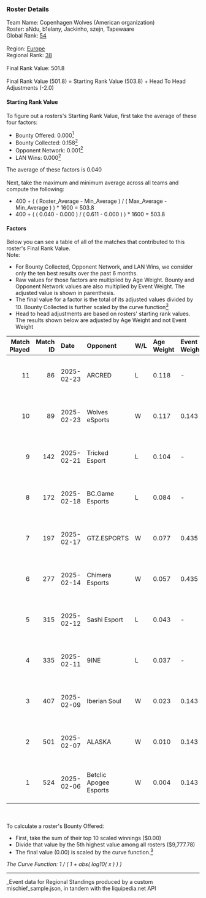 ### Roster Details<br />
Team Name: Copenhagen Wolves (American organization)<br />
Roster: aNdu, b1elany, Jackinho, szejn, Tapewaare<br />
Global Rank: [54](../../standings_global_2025_08_04.md)<br />
<br />
Region: [Europe]( ../../standings_europe_2025_08_04.md)<br />
Regional Rank: [38]( ../../standings_europe_2025_08_04.md)<br />
<br />
Final Rank Value:  501.8<br />
<br />
Final Rank Value (501.8) = Starting Rank Value (503.8) + Head To Head Adjustments (-2.0)<br />

#### Starting Rank Value<br />
To figure out a rosters's Starting Rank Value, first take the average of these four factors:<br />
- Bounty Offered: 0.000[<sup>1</sup>](#table2)
- Bounty Collected: 0.158[<sup>2</sup>](#table1)
- Opponent Network: 0.001[<sup>2</sup>](#table1)
- LAN Wins: 0.000[<sup>2</sup>](#table1)

The average of these factors is 0.040<br />
<br />
Next, take the maximum and minimum average across all teams and compute the following:<br />
- 400 + ( ( Roster_Average - Min_Average ) / ( Max_Average - Min_Average ) ) * 1600 = 503.8
- 400 + ( ( 0.040 - 0.000 ) / ( 0.611 - 0.000 ) ) * 1600 = 503.8


#### Factors<br />
Below you can see a table of all of the matches that contributed to this roster's Final Rank Value.<br />
Note:<br />

- For Bounty Collected, Opponent Network, and LAN Wins, we consider only the ten best results over the past 6 months.
- Raw values for those factors are multiplied by Age Weight. Bounty and Opponent Network values are also multiplied by Event Weight. The adjusted value is shown in parenthesis.
- The final value for a factor is the total of its adjusted values divided by 10. Bounty Collected is further scaled by the curve function[<sup>3</sup>](#curveFunction)
- Head to head adjustments are based on rosters' starting rank values. The results shown below are adjusted by Age Weight and not Event Weight
<span id="table1"></span><br />


| Match Played | Match ID | Date       | Opponent               | W/L | Age Weight | Event Weight | Bounty Collected | Opponent Network | LAN Wins  | H2H Adj. | Roster                                    |
| -: | -: | :- | :- | :- | :- | :- | :- | :- | :- | -: | :- |
|           11 |       86 | 2025-02-23 | ARCRED                 | L   | 0.118      | -            | -                | -                | -         |    -2.37 | aNdu, b1elany, Jackinho, szejn, Tapewaare |
|           10 |       89 | 2025-02-23 | Wolves eSports         | W   | 0.117      | 0.143        | 0.000 (0.000)    | 0.000 (0.000)    | 0 (0.000) |     1.32 | aNdu, b1elany, Jackinho, szejn, Tapewaare |
|            9 |      142 | 2025-02-21 | Tricked Esport         | L   | 0.104      | -            | -                | -                | -         |    -2.10 | aNdu, b1elany, Jackinho, szejn, Tapewaare |
|            8 |      172 | 2025-02-18 | BC.Game Esports        | L   | 0.084      | -            | -                | -                | -         |    -0.23 | aNdu, b1elany, Jackinho, szejn, Tapewaare |
|            7 |      197 | 2025-02-17 | GTZ.ESPORTS            | W   | 0.077      | 0.435        | 0.000 (0.000)    | 0.051 (0.002)    | 0 (0.000) |     1.33 | aNdu, b1elany, Jackinho, szejn, Tapewaare |
|            6 |      277 | 2025-02-14 | Chimera Esports        | W   | 0.057      | 0.435        | 0.000 (0.000)    | 0.000 (0.000)    | 0 (0.000) |     0.64 | aNdu, b1elany, Jackinho, szejn, Tapewaare |
|            5 |      315 | 2025-02-12 | Sashi Esport           | L   | 0.043      | -            | -                | -                | -         |    -0.61 | aNdu, b1elany, Jackinho, szejn, Tapewaare |
|            4 |      335 | 2025-02-11 | 9INE                   | L   | 0.037      | -            | -                | -                | -         |    -0.58 | aNdu, b1elany, Jackinho, szejn, Tapewaare |
|            3 |      407 | 2025-02-09 | Iberian Soul           | W   | 0.023      | 0.143        | 0.000 (0.000)    | 0.822 (0.003)    | 0 (0.000) |     0.27 | aNdu, b1elany, Jackinho, szejn, Tapewaare |
|            2 |      501 | 2025-02-07 | ALASKA                 | W   | 0.010      | 0.143        | 0.032 (0.000)    | 0.420 (0.001)    | 0 (0.000) |     0.31 | aNdu, b1elany, Jackinho, szejn, Tapewaare |
|            1 |      524 | 2025-02-06 | Betclic Apogee Esports | W   | 0.004      | 0.143        | 0.000 (0.000)    | 0.193 (0.000)    | 0 (0.000) |     0.05 | aNdu, b1elany, Jackinho, szejn, Tapewaare |

<br />
<span id="table2"></span><br />
To calculate a roster's Bounty Offered:<br />

- First, take the sum of their top 10 scaled winnings ($0.00)
- Divide that value by the 5th highest value among all rosters ($9,777.78)
- The final value (0.00) is scaled by the curve function.[<sup>3</sup>](#curveFunction)

<span id="curveFunction"></span>_The Curve Function: 1 / ( 1 + abs( log10( x ) ) )_<br />

---
_Event data for Regional Standings produced by a custom mischief_sample.json, in tandem with the liquipedia.net API<br />
